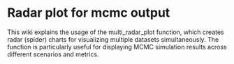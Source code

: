 # Radar plot for mcmc output
This wiki explains the usage of the multi_radar_plot function, which creates radar (spider) charts for visualizing multiple datasets simultaneously. The function is particularly useful for displaying MCMC simulation results across different scenarios and metrics.
